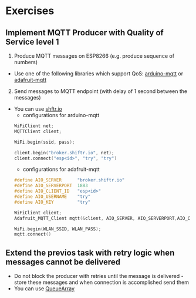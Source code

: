 # Exercises

## Implement MQTT Producer with Quality of Service level 1
1. Produce MQTT messages on ESP8266 (e.g. produce sequence of numbers)
- Use one of the following libraries which support QoS: [arduino-mqtt](https://github.com/256dpi/arduino-mqtt) or [adafruit-mqtt](https://github.com/adafruit/Adafruit_MQTT_Library)
2. Send messages to MQTT endpoint (with delay of 1 second between the messages)
- You can use [shftr.io](https://shiftr.io/try)
  - configurations for arduino-mqtt
  ```c
  WiFiClient net;
  MQTTClient client;
  
  WiFi.begin(ssid, pass);
  
  client.begin("broker.shiftr.io", net);
  client.connect("esp<id>", "try", "try")
  ```
  - configurations for adafruit-mqtt
  ```c
  #define AIO_SERVER      "broker.shiftr.io"
  #define AIO_SERVERPORT  1883             
  #define AIO_CLIENT_ID   "esp<id>"
  #define AIO_USERNAME    "try"
  #define AIO_KEY         "try"
  
  WiFiClient client;
  Adafruit_MQTT_Client mqtt(&client, AIO_SERVER, AIO_SERVERPORT,AIO_CLIENT_ID, AIO_USERNAME, AIO_KEY);
  
  WiFi.begin(WLAN_SSID, WLAN_PASS);
  mqtt.connect()
  ```

## Extend the previos task with retry logic when messages cannot be delivered
- Do not block the producer with retries until the message is delivered - store these messages and when connection is accomplished send them
- You can use [QueueArray](https://playground.arduino.cc/Code/QueueArray)
